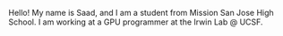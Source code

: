 Hello! My name is Saad, and I am a student from Mission San Jose High School. I am working at a GPU programmer at the Irwin Lab @ UCSF.
